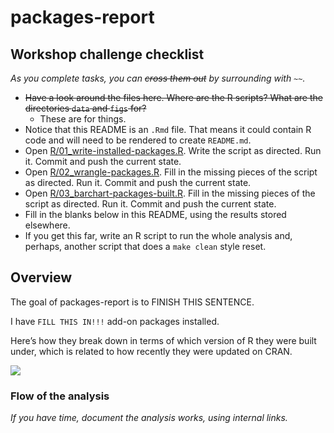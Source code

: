 
<!-- README.md is generated from README.Rmd. Please edit that file -->

# packages-report

## Workshop challenge checklist

*As you complete tasks, you can ~~cross them out~~ by surrounding with
`~~`.*

  - ~~Have a look around the files here. Where are the R scripts? What
    are the directories `data` and `figs` for?~~
      - These are for things.
  - Notice that this README is an `.Rmd` file. That means it could
    contain R code and will need to be rendered to create `README.md`.
  - Open
    [R/01\_write-installed-packages.R](R/01_write-installed-packages.R).
    Write the script as directed. Run it. Commit and push the current
    state.
  - Open [R/02\_wrangle-packages.R](R/02_wrangle-packages.R). Fill in
    the missing pieces of the script as directed. Run it. Commit and
    push the current state.
  - Open
    [R/03\_barchart-packages-built.R](R/03_barchart-packages-built.R).
    Fill in the missing pieces of the script as directed. Run it. Commit
    and push the current state.
  - Fill in the blanks below in this README, using the results stored
    elsewhere.
  - If you get this far, write an R script to run the whole analysis
    and, perhaps, another script that does a `make clean` style reset.

## Overview

The goal of packages-report is to FINISH THIS SENTENCE.

I have `FILL THIS IN!!!` add-on packages installed.

Here’s how they break down in terms of which version of R they were
built under, which is related to how recently they were updated on CRAN.

![](figs/built-barchart.png)

### Flow of the analysis

*If you have time, document the analysis works, using internal links.*
